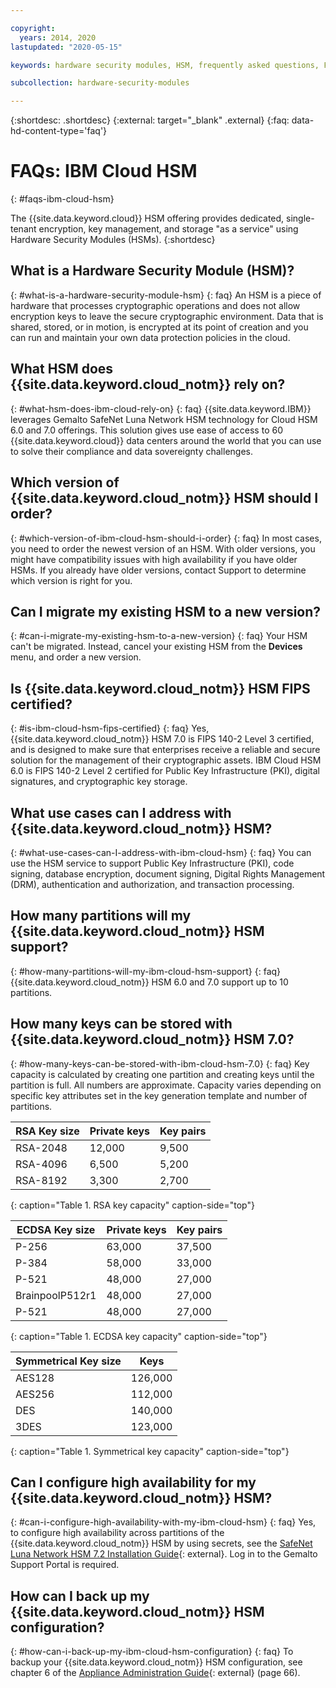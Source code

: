 ```yaml
---

copyright:
  years: 2014, 2020
lastupdated: "2020-05-15"

keywords: hardware security modules, HSM, frequently asked questions, FAQs, cryptographic, symmetrical, keys, secrets

subcollection: hardware-security-modules

---
```


{:shortdesc: .shortdesc}
{:external: target="_blank" .external}
{:faq: data-hd-content-type='faq'}

# FAQs: IBM Cloud HSM
{: #faqs-ibm-cloud-hsm}

The {{site.data.keyword.cloud}} HSM offering provides dedicated, single-tenant encryption, key management, and storage "as a service" using Hardware Security Modules (HSMs).
{:shortdesc}

## What is a Hardware Security Module (HSM)?
{: #what-is-a-hardware-security-module-hsm}
{: faq}
An HSM is a piece of hardware that processes cryptographic operations and does not allow encryption keys to leave the secure cryptographic environment. Data that is shared, stored, or in motion, is encrypted at its point of creation and you can run and maintain your own data protection policies in the cloud.

## What HSM does {{site.data.keyword.cloud_notm}} rely on?
{: #what-hsm-does-ibm-cloud-rely-on}
{: faq}
{{site.data.keyword.IBM}} leverages Gemalto SafeNet Luna Network HSM technology for Cloud HSM 6.0 and 7.0 offerings. This solution gives use ease of access to 60 {{site.data.keyword.cloud}} data centers around the world that you can use to solve their compliance and data sovereignty challenges.

## Which version of {{site.data.keyword.cloud_notm}} HSM should I order?
{: #which-version-of-ibm-cloud-hsm-should-i-order}
{: faq}
In most cases, you need to order the newest version of an HSM. With older versions, you might have compatibility issues with high availability if you have older HSMs. If you already have older versions, contact Support to determine which version is right for you.

## Can I migrate my existing HSM to a new version?
{: #can-i-migrate-my-existing-hsm-to-a-new-version}
{: faq}
Your HSM can't be migrated. Instead, cancel your existing HSM from the **Devices** menu, and order a new version.

## Is {{site.data.keyword.cloud_notm}} HSM FIPS certified?
{: #is-ibm-cloud-hsm-fips-certified}
{: faq}
Yes, {{site.data.keyword.cloud_notm}} HSM 7.0 is FIPS 140-2 Level 3 certified, and is designed to make sure that enterprises receive a reliable and secure solution for the management of their cryptographic assets. IBM Cloud HSM 6.0 is FIPS 140-2 Level 2 certified for Public Key Infrastructure (PKI), digital signatures, and cryptographic key storage.

## What use cases can I address with {{site.data.keyword.cloud_notm}} HSM?
{: #what-use-cases-can-I-address-with-ibm-cloud-hsm}
{: faq}
You can use the HSM service to support Public Key Infrastructure (PKI), code signing, database encryption, document signing, Digital Rights Management (DRM), authentication and authorization, and transaction processing.

## How many partitions will my {{site.data.keyword.cloud_notm}} HSM support?
{: #how-many-partitions-will-my-ibm-cloud-hsm-support}
{: faq}
{{site.data.keyword.cloud_notm}} HSM 6.0 and 7.0 support up to 10 partitions.

## How many keys can be stored with {{site.data.keyword.cloud_notm}} HSM 7.0?
{: #how-many-keys-can-be-stored-with-ibm-cloud-hsm-7.0}
{: faq}
Key capacity is calculated by creating one partition and creating keys until the partition is full.
All numbers are approximate. Capacity varies depending on specific key attributes set in the key generation template and number of partitions.

| RSA Key size | Private keys| Key pairs |
|--------------|-------------|-----------|
|RSA-2048|12,000|9,500|
|RSA-4096|6,500|5,200|
|RSA-8192|3,300|2,700|
{: caption="Table 1. RSA key capacity" caption-side="top"}

| ECDSA Key size | Private keys| Key pairs |
|--------------|-------------|-----------|
|P-256|63,000|37,500|
|P-384|58,000|33,000|
|P-521|48,000|27,000|
|BrainpoolP512r1|48,000|27,000|
|P-521|48,000|27,000|
{: caption="Table 1. ECDSA key capacity" caption-side="top"}

| Symmetrical Key size | Keys|
|--------------|-------------|
|AES128|126,000|
|AES256|112,000|
|DES|140,000|
|3DES|123,000|
{: caption="Table 1. Symmetrical key capacity" caption-side="top"}

## Can I configure high availability for my {{site.data.keyword.cloud_notm}} HSM?
{: #can-i-configure-high-availability-with-my-ibm-cloud-hsm}
{: faq}
Yes, to configure high availability across partitions of the {{site.data.keyword.cloud_notm}} HSM by using secrets, see the [SafeNet Luna Network HSM 7.2 Installation Guide](https://supportportal.gemalto.com/csm?id=kb_article_view&sys_kb_id=19a81c8bdb9a1fc8d298728dae96197d&sysparm_article=KB0017573){: external}. Log in to the Gemalto Support Portal is required.

## How can I back up my {{site.data.keyword.cloud_notm}} HSM configuration?
{: #how-can-i-back-up-my-ibm-cloud-hsm-configuration}
{: faq}
To backup your {{site.data.keyword.cloud_notm}} HSM configuration, see chapter 6 of the [Appliance Administration Guide](ftp://public.dhe.ibm.com/cloud/bluemix/hsm/Appliance_Administration_Guide_72.pdf){: external} (page 66).

